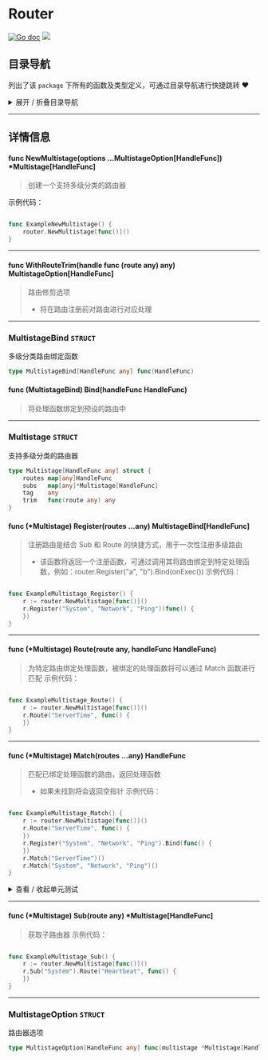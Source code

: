 # Router

[![Go doc](https://img.shields.io/badge/go.dev-reference-brightgreen?logo=go&logoColor=white&style=flat)](https://pkg.go.dev/github.com/kercylan98/minotaur/router)
![](https://img.shields.io/badge/Email-kercylan@gmail.com-green.svg?style=flat)




## 目录导航
列出了该 `package` 下所有的函数及类型定义，可通过目录导航进行快捷跳转 ❤️
<details>
<summary>展开 / 折叠目录导航</summary>


> 包级函数定义

|函数名称|描述
|:--|:--
|[NewMultistage](#NewMultistage)|创建一个支持多级分类的路由器
|[WithRouteTrim](#WithRouteTrim)|路由修剪选项


> 类型定义

|类型|名称|描述
|:--|:--|:--
|`STRUCT`|[MultistageBind](#multistagebind)|多级分类路由绑定函数
|`STRUCT`|[Multistage](#multistage)|支持多级分类的路由器
|`STRUCT`|[MultistageOption](#multistageoption)|路由器选项

</details>


***
## 详情信息
#### func NewMultistage(options ...MultistageOption[HandleFunc])  *Multistage[HandleFunc]
<span id="NewMultistage"></span>
> 创建一个支持多级分类的路由器

示例代码：
```go

func ExampleNewMultistage() {
	router.NewMultistage[func()]()
}

```

***
#### func WithRouteTrim(handle func (route any)  any)  MultistageOption[HandleFunc]
<span id="WithRouteTrim"></span>
> 路由修剪选项
>   - 将在路由注册前对路由进行对应处理

***
### MultistageBind `STRUCT`
多级分类路由绑定函数
```go
type MultistageBind[HandleFunc any] func(HandleFunc)
```
#### func (MultistageBind) Bind(handleFunc HandleFunc)
> 将处理函数绑定到预设的路由中
***
### Multistage `STRUCT`
支持多级分类的路由器
```go
type Multistage[HandleFunc any] struct {
	routes map[any]HandleFunc
	subs   map[any]*Multistage[HandleFunc]
	tag    any
	trim   func(route any) any
}
```
#### func (*Multistage) Register(routes ...any)  MultistageBind[HandleFunc]
> 注册路由是结合 Sub 和 Route 的快捷方式，用于一次性注册多级路由
>   - 该函数将返回一个注册函数，可通过调用其将路由绑定到特定处理函数，例如：router.Register("a", "b").Bind(onExec())
示例代码：
```go

func ExampleMultistage_Register() {
	r := router.NewMultistage[func()]()
	r.Register("System", "Network", "Ping")(func() {
	})
}

```

***
#### func (*Multistage) Route(route any, handleFunc HandleFunc)
> 为特定路由绑定处理函数，被绑定的处理函数将可以通过 Match 函数进行匹配
示例代码：
```go

func ExampleMultistage_Route() {
	r := router.NewMultistage[func()]()
	r.Route("ServerTime", func() {
	})
}

```

***
#### func (*Multistage) Match(routes ...any)  HandleFunc
> 匹配已绑定处理函数的路由，返回处理函数
>   - 如果未找到将会返回空指针
示例代码：
```go

func ExampleMultistage_Match() {
	r := router.NewMultistage[func()]()
	r.Route("ServerTime", func() {
	})
	r.Register("System", "Network", "Ping").Bind(func() {
	})
	r.Match("ServerTime")()
	r.Match("System", "Network", "Ping")()
}

```

<details>
<summary>查看 / 收起单元测试</summary>


```go

func TestMultistage_Match(t *testing.T) {
	r := router.NewMultistage[func()]()
	r.Sub("System").Route("Heartbeat", func() {
		fmt.Println("Heartbeat")
	})
	r.Route("ServerTime", func() {
		fmt.Println("ServerTime")
	})
	r.Register("System", "Network", "Ping")(func() {
		fmt.Println("Ping")
	})
	r.Register("System", "Network", "Echo").Bind(onEcho)
	r.Match("System", "Heartbeat")()
	r.Match("ServerTime")()
	r.Match("System", "Network", "Ping")()
	r.Match("System", "Network", "Echo")()
	fmt.Println(r.Match("None") == nil)
}

```


</details>


***
#### func (*Multistage) Sub(route any)  *Multistage[HandleFunc]
> 获取子路由器
示例代码：
```go

func ExampleMultistage_Sub() {
	r := router.NewMultistage[func()]()
	r.Sub("System").Route("Heartbeat", func() {
	})
}

```

***
### MultistageOption `STRUCT`
路由器选项
```go
type MultistageOption[HandleFunc any] func(multistage *Multistage[HandleFunc])
```
